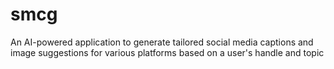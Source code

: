 # smcg
An AI-powered application to generate tailored social media captions and image suggestions for various platforms based on a user's handle and topic
